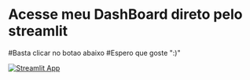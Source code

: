 # Acesse meu DashBoard direto pelo streamlit
#Basta clicar no botao abaixo
#Espero que goste ":)"


[![Streamlit App](https://static.streamlit.io/badges/streamlit_badge_black_white.svg)](https://projeto-dados-python-geovane-nogueira.streamlit.app/)
